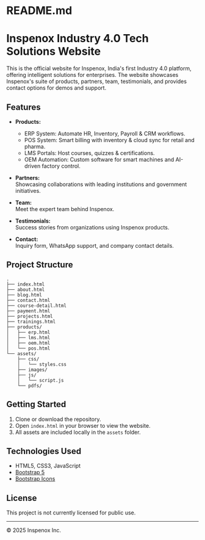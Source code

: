 # README.md
# Inspenox Industry 4.0 Tech Solutions Website

This is the official website for Inspenox, India's first Industry 4.0 platform, offering intelligent solutions for enterprises. The website showcases Inspenox's suite of products, partners, team, testimonials, and provides contact options for demos and support.

## Features

- **Products:**  
  - ERP System: Automate HR, Inventory, Payroll & CRM workflows.
  - POS System: Smart billing with inventory & cloud sync for retail and pharma.
  - LMS Portals: Host courses, quizzes & certifications.
  - OEM Automation: Custom software for smart machines and AI-driven factory control.

- **Partners:**  
  Showcasing collaborations with leading institutions and government initiatives.

- **Team:**  
  Meet the expert team behind Inspenox.

- **Testimonials:**  
  Success stories from organizations using Inspenox products.

- **Contact:**  
  Inquiry form, WhatsApp support, and company contact details.

## Project Structure

```
.
├── index.html
├── about.html
├── blog.html
├── contact.html
├── course-detail.html
├── payment.html
├── projects.html
├── trainings.html
├── products/
│   ├── erp.html
│   ├── lms.html
│   ├── oem.html
│   └── pos.html
└── assets/
    ├── css/
    │   └── styles.css
    ├── images/
    ├── js/
    │   └── script.js
    └── pdfs/
```

## Getting Started

1. Clone or download the repository.
2. Open `index.html` in your browser to view the website.
3. All assets are included locally in the `assets` folder.

## Technologies Used

- HTML5, CSS3, JavaScript
- [Bootstrap 5](https://getbootstrap.com/)
- [Bootstrap Icons](https://icons.getbootstrap.com/)

## License

This project is not currently licensed for public use.

---

&copy; 2025 Inspenox Inc.